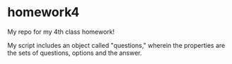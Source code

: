 # homework4
My repo for my 4th class homework!

My script includes an object called "questions," wherein the properties are the sets of questions, options and the answer.
